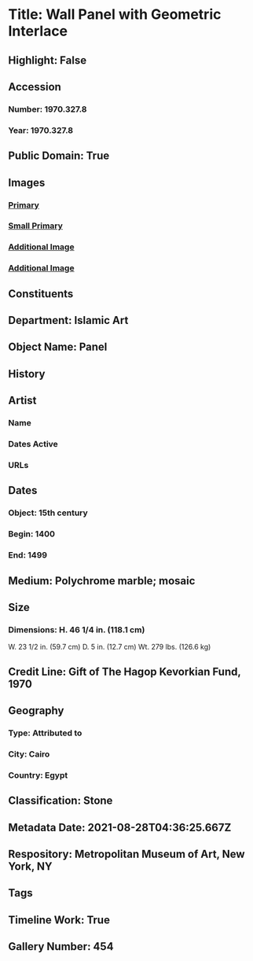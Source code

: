 # Title: Wall Panel with Geometric Interlace
## Highlight: False
## Accession
### Number: 1970.327.8
### Year: 1970.327.8
## Public Domain: True
## Images
### [Primary](https://images.metmuseum.org/CRDImages/is/original/DP235234.jpg)
### [Small Primary](https://images.metmuseum.org/CRDImages/is/web-large/DP235234.jpg)
### [Additional Image](https://images.metmuseum.org/CRDImages/is/original/1970.327.8.jpg)
### [Additional Image](https://images.metmuseum.org/CRDImages/is/original/DT11270.jpg)
## Constituents
## Department: Islamic Art
## Object Name: Panel
## History
## Artist
### Name
### Dates Active
### URLs
## Dates
### Object: 15th century
### Begin: 1400
### End: 1499
## Medium: Polychrome marble; mosaic
## Size
### Dimensions: H. 46 1/4 in. (118.1 cm)
W. 23 1/2 in. (59.7 cm)
D. 5 in. (12.7 cm)
Wt. 279 lbs. (126.6 kg)
## Credit Line: Gift of The Hagop Kevorkian Fund, 1970
## Geography
### Type: Attributed to
### City: Cairo
### Country: Egypt
## Classification: Stone
## Metadata Date: 2021-08-28T04:36:25.667Z
## Respository: Metropolitan Museum of Art, New York, NY
## Tags
## Timeline Work: True
## Gallery Number: 454